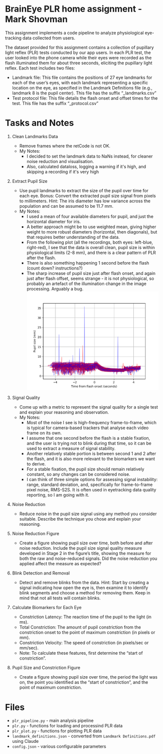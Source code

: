 # BrainEye PLR home assignment - Mark Shovman
This assignment implements a code pipeline to analyze physiological eye-tracking data collected from users.

The dataset provided for this assignment contains a collection of pupillary light reflex (PLR) tests conducted by our app users. In each PLR test, the user looked into the phone camera while their eyes were recorded as the flash illuminated them for about three seconds, eliciting the pupillary light reflex.
Each test includes two files:
* Landmark file: This file contains the positions of 27 eye landmarks for each of the
user’s eyes, with each landmark representing a specific location on the eye, as specified
in the Landmark Definitions file (e.g., landmark 8 is the pupil center). This file has the
suffix “_landmarks.csv”
* Test protocol file: This file details the flash onset and offset times for the test. This file
has the suffix “_protocol.csv”

# Tasks and Notes
1. Clean Landmarks Data
   * Remove frames where the retCode is not OK.
   * My Notes:
     * I decided to set the landmark data to NaNs instead, for cleaner noise reduction and visualisation.
     * Also, calculated dataloss, logging a warning if it's high, and skipping a recording if it's very high   
2. Extract Pupil Size
   * Use pupil landmarks to extract the size of the pupil over time for each eye. Bonus: Convert the extracted pupil size signal from pixels to millimeters. Hint: The iris
   diameter has low variance across the population and can be assumed to be 11.7 mm.
   * My Notes:
     * I used a mean of four available diameters for pupil, and just the horizontal diameter for iris. 
     * A better approach might be to use weighted mean, giving higher weight to more robust diameters (horizontal, then diagonals), but that requires better understanding of the data.
     * From the following plot (all the recordings, both eyes: left-blue, right-red), I see that the data is overall clean, pupil size is within physiological limits (2-8 mm), and there is a clear pattern of PLR after the flash.
     * There is also something happening 1 second before the flash (count down? instructions?)
     * The sharp increase of pupil size just after flash onset, and again just after flash offset, seems strange - it is not physiological, so probably an artefact of the illumination change in the image processing. Arguably a bug.    
   ![Pupil size for all the recordings, both eyes](./figures/pupil_size_mm.png)

3. Signal Quality
   * Come up with a metric to represent the signal quality for a single test and explain your
   reasoning and observation.
   * My Notes:
     * Most of the noise I see is high-frequency frame-to-frame, which is typical for camera-based trackers that analyse each video frame on its own.
     * I assume that one second before the flash is a stable fixation, and the user is trying not to blink during that time, so it can be used to extract a measure of signal stability. 
     * Another relatively stable portion is between second 1 and 2 after the flash, and it is also more relevant to the biomarkers we want to derive.
     * For a stable fixation, the pupil size should remain relatively constant, so any changes can be considered noise.
     * I can think of three simple options for assessing signal instability: range, standard deviation, and, specifically for frame-to-frame pixel noise, RMS-S2S. It is often used in eyetracking data quality reporting, so I am going with it. 
4. Noise Reduction
   * Reduce noise in the pupil size signal using any method you consider suitable. Describe the technique you chose and explain your reasoning.
5. Noise Reduction Figure
   * Create a figure showing pupil size over time, both before and after noise reduction.
   Include the pupil size signal quality measure developed in Stage 2 in the figure’s title,
   showing the measure for both the raw and noise-reduced signals. Did the noise
   reduction you applied affect the measure as expected?
6. Blink Detection and Removal
   * Detect and remove blinks from the data. Hint: Start by creating a signal indicating how
   open the eye is, then examine it to identify blink segments and choose a method for
   removing them. Keep in mind that not all tests will contain blinks.
7. Calculate Biomarkers for Each Eye
   * Constriction Latency: The reaction time of the pupil to the light (in ms).
   * Total Constriction: The amount of pupil constriction from the constriction onset to the point of maximum constriction (in pixels or mm).
   * Constriction Velocity: The speed of constriction (in pixels/sec or mm/sec).
   * Note: To calculate these features, first determine the “start of constriction”.
8. Pupil Size and Constriction Figure
    * Create a figure showing pupil size over time, the period the light was on, the point you identified as the “start of constriction”, and the point of maximum constriction.

# Files
* `plr_pipeline.py` - main analysis pipeline
* `plr.py` - functions for loading and processind PLR data
* `plr_plot.py` - functions for plotting PLR data
* `landmark_definitions.json` - converted from `Landmark Definitions.pdf` using Claude
* `config.json` - various configurable parameters